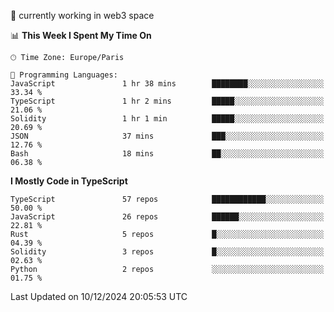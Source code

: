 🔭 currently working in web3 space

<!--START_SECTION:waka-->
📊 **This Week I Spent My Time On** 

```text
🕑︎ Time Zone: Europe/Paris

💬 Programming Languages: 
JavaScript               1 hr 38 mins        ████████░░░░░░░░░░░░░░░░░   33.34 % 
TypeScript               1 hr 2 mins         █████░░░░░░░░░░░░░░░░░░░░   21.06 % 
Solidity                 1 hr 1 min          █████░░░░░░░░░░░░░░░░░░░░   20.69 % 
JSON                     37 mins             ███░░░░░░░░░░░░░░░░░░░░░░   12.76 % 
Bash                     18 mins             ██░░░░░░░░░░░░░░░░░░░░░░░   06.38 % 
```

**I Mostly Code in TypeScript** 

```text
TypeScript               57 repos            ████████████░░░░░░░░░░░░░   50.00 % 
JavaScript               26 repos            ██████░░░░░░░░░░░░░░░░░░░   22.81 % 
Rust                     5 repos             █░░░░░░░░░░░░░░░░░░░░░░░░   04.39 % 
Solidity                 3 repos             █░░░░░░░░░░░░░░░░░░░░░░░░   02.63 % 
Python                   2 repos             ░░░░░░░░░░░░░░░░░░░░░░░░░   01.75 % 
```




 Last Updated on 10/12/2024 20:05:53 UTC
<!--END_SECTION:waka-->
